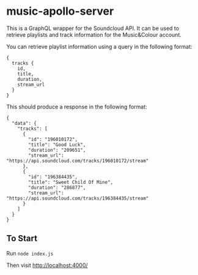 # music-apollo-server

This is a GraphQL wrapper for the Soundcloud API. It can be used to retrieve playlists and track information for the Music&Colour account.

You can retrieve playlist information using a query in the following format:

```
{
  tracks {
    id,
    title,
    duration,
    stream_url
  }
}
```

This should produce a response in the following format:

```
{
  "data": {
    "tracks": [
      {
        "id": "196010172",
        "title": "Good Luck",
        "duration": "209651",
        "stream_url": "https://api.soundcloud.com/tracks/196010172/stream"
      },
      {
        "id": "196384435",
        "title": "Sweet Child Of Mine",
        "duration": "286877",
        "stream_url": "https://api.soundcloud.com/tracks/196384435/stream"
      }
    ]
  }
}
```

## To Start

Run `node index.js`

Then visit [http://localhost:4000/](http://localhost:4000/)


